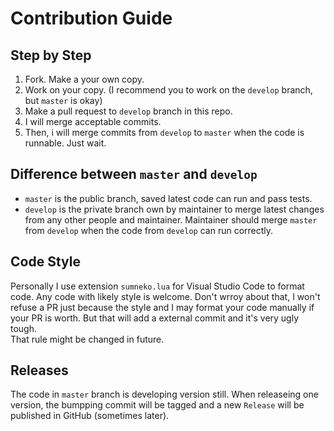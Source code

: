 # Contribution Guide

## Step by Step
1. Fork. Make a your own copy.
2. Work on your copy. (I recommend you to work on the `develop` branch, but `master` is okay)
3. Make a pull request to `develop` branch in this repo.
4. I will merge acceptable commits.
5. Then, i will merge commits from `develop` to `master` when the code is runnable. Just wait.

## Difference between `master` and `develop`
- `master` is the public branch, saved latest code can run and pass tests.
- `develop` is the private branch own by maintainer to merge latest changes from any other people and maintainer. Maintainer should merge `master` from `develop` when the code from `develop` can run correctly.

## Code Style
Personally I use extension `sumneko.lua` for Visual Studio Code to format code. Any code with likely style is welcome. Don't wrroy about that, I won't refuse a PR just because the style and I may format your code manually if your PR is worth. But that will add a external commit and it's very ugly tough.  
That rule might be changed in future.

## Releases
The code in `master` branch is developing version still. When releaseing one version, the bumpping commit will be tagged and a new `Release` will be published in GitHub (sometimes later).
